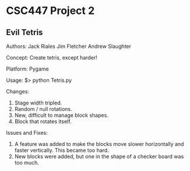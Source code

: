 # CSC447 Project 2 #
## Evil Tetris ##

Authors:
    Jack Riales
    Jim Fletcher
    Andrew Slaughter

Concept:
    Create tetris, except harder!

Platform:
    Pygame

Usage:
    $> python Tetris.py

Changes:

1. Stage width tripled.
2. Random / null rotations.
3. New, difficult to manage block shapes.
4. Block that rotates itself.

Issues and Fixes:

1. A feature was added to make the blocks move slower horizontally and faster vertically. This became too hard.
2. New blocks were added, but one in the shape of a checker board was too much.
